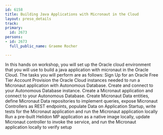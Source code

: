```yaml
---
id: 6158
title: Building Java Applications with Micronaut in the Cloud
layout: preso_details
track: 
primary:
  id: 2673
persons:
- id: 2673
  full_public_name: Graeme Rocher

---
```

In this hands on workshop, you will set up the Oracle cloud environment that you will use to build a java application with micronaut in the Oracle Cloud. The tasks you will perform are as follows:
Sign Up for an Oracle Free Tier Account
Provision the Oracle Cloud instances needed to run a Micronaut application with Autonomous Database.
Create and connect to your Autonomous Database instance.
Create a Micronaut application and connect to your Autonomous Database.
Create Micronaut Data entities, define Micronaut Data repositories to implement queries, expose Micronaut Controllers as REST endpoints, populate Data on Application Startup, write tests for the Micronaut application and run the Micronaut application locally
Run a pre-built Helidon MP application as a native image locally, update Micronaut controller to invoke the service, and run the Micronaut application locally to verify setup